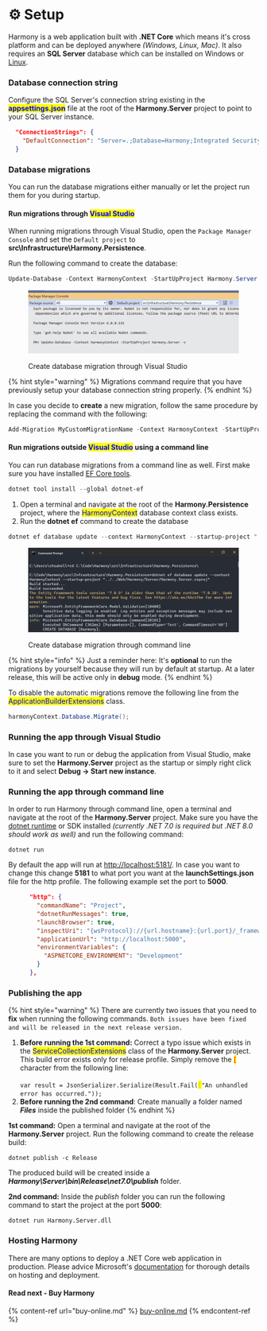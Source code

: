 # ⚙ Setup

Harmony is a web application built with **.NET Core** which means it's cross platform and can be deployed anywhere _(Windows, Linux, Mac)_. It also requires an **SQL Server** database which can be installed on Windows or [Linux](https://learn.microsoft.com/en-us/sql/linux/sql-server-linux-setup?view=sql-server-ver16#supportedplatforms).&#x20;

### Database connection string

Configure the SQL Server's connection string existing in the <mark style="color:blue;">**appsettings.json**</mark> file at the root of the **Harmony.Server** project to point to your SQL Server instance.

```json
  "ConnectionStrings": {
    "DefaultConnection": "Server=.;Database=Harmony;Integrated Security=True;TrustServerCertificate=True"
  }
```

### Database migrations

You can run the database migrations either manually or let the project run them for you during startup.

#### Run migrations through <mark style="color:blue;">Visual Studio</mark>

When running migrations through Visual Studio, open the `Package Manager Console` and set the `Default project` to **src\Infrastructure\Harmony.Persistence**.

Run the following command to create the database:

```powershell
Update-Database -Context HarmonyContext -StartUpProject Harmony.Server -v
```

<figure><img src="../.gitbook/assets/visual-studio-migrations-update-database.png" alt=""><figcaption><p>Create database migration through Visual Studio</p></figcaption></figure>

{% hint style="warning" %}
Migrations command require that you have previously setup your database connection string properly.
{% endhint %}

In case you decide to **create** a new migration, follow the same procedure by replacing the command with the following:

```powershell
Add-Migration MyCustomMigrationName -Context HarmonyContext -StartUpProject Harmony.Server -v// Some code
```

#### Run migrations outside <mark style="color:blue;">Visual Studio</mark> using a command line

You can run database migrations from a command line as well. First make sure you have installed [EF Core tools](https://learn.microsoft.com/en-us/ef/core/cli/dotnet).

```powershell
dotnet tool install --global dotnet-ef
```

1. Open a terminal and navigate at the root of the **Harmony.Persistence** project, where the <mark style="color:blue;">HarmonyContext</mark> database context class exists.
2. Run the **dotnet ef** command to create the database

```powershell
dotnet ef database update --context HarmonyContext --startup-project "../../Web/Harmony/Server/Harmony.Server.csproj"
```

<figure><img src="../.gitbook/assets/command-line-update-database.png" alt=""><figcaption><p>Create database migration through command line</p></figcaption></figure>

{% hint style="info" %}
Just a reminder here: It's **optional** to run the migrations by yourself because they will run by default at startup. At a later release, this will be active only in **debug** mode.
{% endhint %}

To disable the automatic migrations remove the following line from the <mark style="color:blue;">ApplicationBuilderExtensions</mark> class.

```csharp
harmonyContext.Database.Migrate();
```

### Running the app through Visual Studio

In case you want to run or debug the application from Visual Studio, make sure to set the **Harmony.Server** project as the startup or simply right click to it and select **Debug -> Start new instance**.

### Running the app through command line

In order to run Harmony through command line, open a terminal and navigate at the root of the **Harmony.Server** project. Make sure you have the [dotnet runtime](https://dotnet.microsoft.com/en-us/download) or SDK installed _(currently .NET 7.0 is required but .NET 8.0 should work as well)_ and run the following command:

```
dotnet run
```

By default the app will run at [http://localhost:5181/](http://localhost:5181/). In case you want to change this change **5181** to what port you want at the **launchSettings.json** file for the http profile. The following example set the port to **5000**.

```json
      "http": {
        "commandName": "Project",
        "dotnetRunMessages": true,
        "launchBrowser": true,
        "inspectUri": "{wsProtocol}://{url.hostname}:{url.port}/_framework/debug/ws-proxy?browser={browserInspectUri}",
        "applicationUrl": "http://localhost:5000",
        "environmentVariables": {
          "ASPNETCORE_ENVIRONMENT": "Development"
        }
      },
```

### Publishing the app

{% hint style="warning" %}
There are currently two issues that you need to **fix** when running the following commands. `Both issues have been fixed and will be released in the next release version.`

1. **Before running the 1st command:** Correct a typo issue which exists in the <mark style="color:blue;">ServiceCollectionExtensions</mark> class of the **Harmony.Server** project. This build error exists only for release profile. Simply remove the <mark style="color:red;">\[</mark> character from the following line:\
   \
   `var result = JsonSerializer.Serialize(Result.Fail(`<mark style="color:orange;">`[`</mark>`"An unhandled error has occurred."));`
2. **Before running the 2nd command**: Create manually a folder named _**Files**_ inside the published folder
{% endhint %}

**1st command:** Open a terminal and navigate at the root of the **Harmony.Server** project. Run the following command to create the release build:

```
dotnet publish -c Release
```

The produced build will be created inside a _**Harmony\Server\bin\Release\net7.0\publish**_ folder.

**2nd command:** Inside the _publish_ folder you can run the following command to start the project at the port **5000**:

```
dotnet run Harmony.Server.dll
```

### Hosting Harmony

There are many options to deploy a .NET Core web application in production. Please advice Microsoft's [documentation](https://learn.microsoft.com/en-us/aspnet/core/host-and-deploy/?view=aspnetcore-7.0) for thorough details on hosting and deployment.

#### Read next - Buy Harmony

{% content-ref url="buy-online.md" %}
[buy-online.md](buy-online.md)
{% endcontent-ref %}
